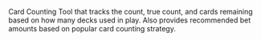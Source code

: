 Card Counting Tool that tracks the count, true count, and cards remaining based on how many decks used in play. Also provides recommended bet amounts based on popular card counting strategy.
